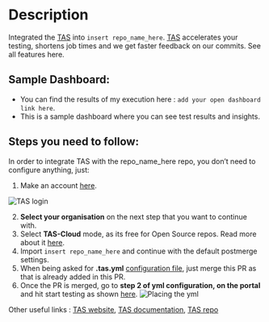 # Description

Integrated the [TAS](https://www.lambdatest.com/test-at-scale) into `insert repo_name_here`. [TAS](https://www.lambdatest.com/test-at-scale) accelerates your testing, shortens job times and we get faster feedback on our commits. See all features here.

## Sample Dashboard:
- You can find the results of my execution here : `add your open dashboard link here`. 
- This is a sample dashboard where you can see test results and insights.

## Steps you need to follow:
In order to integrate TAS with the repo_name_here repo, you don’t need to configure anything, just:

1. Make an account [here](https://tas.lambdatest.com/login). 
 
![TAS login](https://www.lambdatest.com/support/assets/images/signup_gi-f776f9b5a6ad4d877e6c427094969e1e.gif)
  
2. **Select your organisation** on the next step that you want to continue with.
3. Select **TAS-Cloud** mode, as its free for Open Source repos. Read more about it [here](https://www.lambdatest.com/support/docs/tas-getting-started-integrating-your-first-repo).
4. Import `insert repo_name_here` and continue with the default postmerge settings. 
5. When being asked for **.tas.yml** [configuration file](https://www.lambdatest.com/support/docs/tas-configuring-tas-yml), just merge this PR as that is already added in this PR. 
6. Once the PR is merged, go to **step 2 of yml configuration, on the portal** and hit start testing as shown [here](https://www.lambdatest.com/support/docs/tas-configuring-tas-yml#next-steps).
![Placing the yml](https://www.lambdatest.com/support/assets/images/yml_placing-72cd952b403e499a938151c955540e18.gif)

Other useful links : [TAS website](https://www.lambdatest.com/test-at-scale), [TAS documentation](https://www.lambdatest.com/support/docs/tas-overview), [TAS repo](https://github.com/LambdaTest/test-at-scale)
